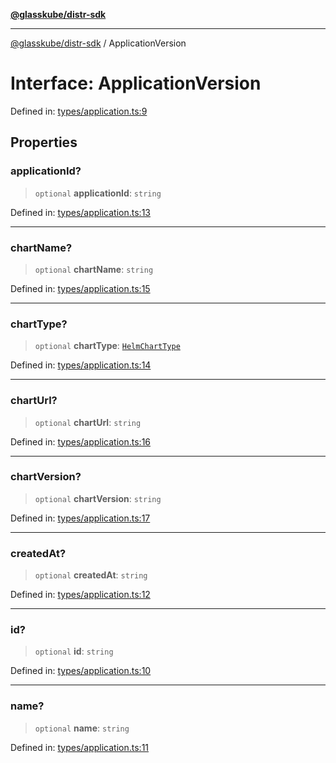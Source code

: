 [**@glasskube/distr-sdk**](../README.md)

***

[@glasskube/distr-sdk](../README.md) / ApplicationVersion

# Interface: ApplicationVersion

Defined in: [types/application.ts:9](https://github.com/glasskube/distr/blob/1c5d885406264f4301a9de61610438b702cea814/sdk/js/src/types/application.ts#L9)

## Properties

### applicationId?

> `optional` **applicationId**: `string`

Defined in: [types/application.ts:13](https://github.com/glasskube/distr/blob/1c5d885406264f4301a9de61610438b702cea814/sdk/js/src/types/application.ts#L13)

***

### chartName?

> `optional` **chartName**: `string`

Defined in: [types/application.ts:15](https://github.com/glasskube/distr/blob/1c5d885406264f4301a9de61610438b702cea814/sdk/js/src/types/application.ts#L15)

***

### chartType?

> `optional` **chartType**: [`HelmChartType`](../type-aliases/HelmChartType.md)

Defined in: [types/application.ts:14](https://github.com/glasskube/distr/blob/1c5d885406264f4301a9de61610438b702cea814/sdk/js/src/types/application.ts#L14)

***

### chartUrl?

> `optional` **chartUrl**: `string`

Defined in: [types/application.ts:16](https://github.com/glasskube/distr/blob/1c5d885406264f4301a9de61610438b702cea814/sdk/js/src/types/application.ts#L16)

***

### chartVersion?

> `optional` **chartVersion**: `string`

Defined in: [types/application.ts:17](https://github.com/glasskube/distr/blob/1c5d885406264f4301a9de61610438b702cea814/sdk/js/src/types/application.ts#L17)

***

### createdAt?

> `optional` **createdAt**: `string`

Defined in: [types/application.ts:12](https://github.com/glasskube/distr/blob/1c5d885406264f4301a9de61610438b702cea814/sdk/js/src/types/application.ts#L12)

***

### id?

> `optional` **id**: `string`

Defined in: [types/application.ts:10](https://github.com/glasskube/distr/blob/1c5d885406264f4301a9de61610438b702cea814/sdk/js/src/types/application.ts#L10)

***

### name?

> `optional` **name**: `string`

Defined in: [types/application.ts:11](https://github.com/glasskube/distr/blob/1c5d885406264f4301a9de61610438b702cea814/sdk/js/src/types/application.ts#L11)
